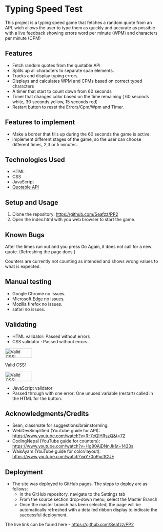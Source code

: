 # Typing Speed Test

This project is a typing speed game that fetches a random quote from an API.
wich allows the user to type them as quickly and accurate as possible with a live feedback showing errors
word per minute (WPM) and characters per minute (CPM)

## Features
- Fetch random quotes from the quotable API
- Splits up all characters to separate span elements.
- Tracks and display typing errors.
- Displays and calculates WPM and CPMs based on correct typed characters
- A timer that start to count down from 60 seconds
- Timer that changes color based on the time remaining ( 60 seconds white, 30 seconds yellow, 15 seconds red)
- Restart button to reset the Errors/Cpm/Wpm and Timer.

## Features to implement
- Make a border that fills up during the 60 seconds the game is active.
- implement different stages of the game, so the user can choose different times, 2,3 or 5 minutes. 

## Technologies Used
- HTML 
- CSS
- JavaScript
- [Quotable API](https://api.quotable.io)

## Setup and Usage
1. Clone the repository: https://github.com/Seafzz/PP2
2. Open the index.html with you web browser to start the game.

## Known Bugs
After the times run out and you press Go Again, it does not call for a new quote. (Refreshing the page does.)

Counters are currently not counting as intended and shows wrong values to what is expected.

## Manual testing
- Google Chrome no issues.
- Microsoft Edge no issues.
- Mozilla firefox no issues.
- safari no issues.

## Validating
- HTML validator: Passed without errors
- CSS validator : Passed without errors
<p>
    <a href="http://jigsaw.w3.org/css-validator/check/referer">
        <img style="border:0;width:88px;height:31px"
            src="http://jigsaw.w3.org/css-validator/images/vcss"
            alt="Valid CSS!" />
    </a>
</p>
            
Valid CSS!
<p>
<a href="http://jigsaw.w3.org/css-validator/check/referer">
    <img style="border:0;width:88px;height:31px"
        src="http://jigsaw.w3.org/css-validator/images/vcss-blue"
        alt="Valid CSS!" />
    </a>
</p>
    
- JavaScript validator
- Passed through with one error: One unused variable (restart) called in the HTML for the button.

## Acknowledgments/Credits
- Sean, classmate for suggestions/brainstorming
- WebDevSimplified (YouTube guide for API): https://www.youtube.com/watch?v=R-7eQIHRszQ&t=72
- CodingNepal (YouTube guide for counters): https://www.youtube.com/watch?v=Hg80AjDNnJk&t=1423s
- WaisAyam (YouTube guide for color/layout): https://www.youtube.com/watch?v=Y70pPpc1CUE

## Deployment
- The site was deployed to GitHub pages. The steps to deploy are as follows: 
  - In the GitHub repository, navigate to the Settings tab 
  - From the source section drop-down menu, select the Master Branch
  - Once the master branch has been selected, the page will be automatically refreshed with a detailed ribbon display to indicate the successful deployment. 

The live link can be found here - https://github.com/Seafzz/PP2